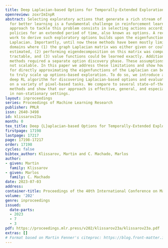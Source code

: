 ```yaml
---
title: Deep Laplacian-based Options for Temporally-Extended Exploration
openreview: zoxrImInpR
abstract: Selecting exploratory actions that generate a rich stream of experience
  for better learning is a fundamental challenge in reinforcement learning (RL). An
  approach to tackle this problem consists in selecting actions according to specific
  policies for an extended period of time, also known as options. A recent line of
  work to derive such exploratory options builds upon the eigenfunctions of the graph
  Laplacian. Importantly, until now these methods have been mostly limited to tabular
  domains where (1) the graph Laplacian matrix was either given or could be fully
  estimated, (2) performing eigendecomposition on this matrix was computationally
  tractable, and (3) value functions could be learned exactly. Additionally, these
  methods required a separate option discovery phase. These assumptions are fundamentally
  not scalable. In this paper we address these limitations and show how recent results
  for directly approximating the eigenfunctions of the Laplacian can be leveraged
  to truly scale up options-based exploration. To do so, we introduce a fully online
  deep RL algorithm for discovering Laplacian-based options and evaluate our approach
  on a variety of pixel-based tasks. We compare to several state-of-the-art exploration
  methods and show that our approach is effective, general, and especially promising
  in non-stationary settings.
layout: inproceedings
series: Proceedings of Machine Learning Research
publisher: PMLR
issn: 2640-3498
id: klissarov23a
month: 0
tex_title: Deep {L}aplacian-based Options for Temporally-Extended Exploration
firstpage: 17198
lastpage: 17217
page: 17198-17217
order: 17198
cycles: false
bibtex_author: Klissarov, Martin and C. Machado, Marlos
author:
- given: Martin
  family: Klissarov
- given: Marlos
  family: C. Machado
date: 2023-07-03
address: 
container-title: Proceedings of the 40th International Conference on Machine Learning
volume: '202'
genre: inproceedings
issued:
  date-parts:
  - 2023
  - 7
  - 3
pdf: https://proceedings.mlr.press/v202/klissarov23a/klissarov23a.pdf
extras: []
# Format based on Martin Fenner's citeproc: https://blog.front-matter.io/posts/citeproc-yaml-for-bibliographies/
---
```

